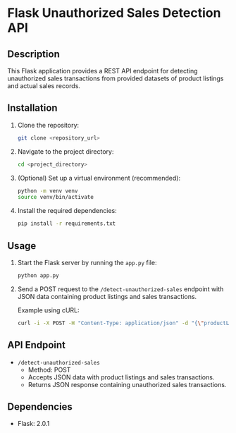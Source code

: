 # Flask Unauthorized Sales Detection API

## Description
This Flask application provides a REST API endpoint for detecting unauthorized sales transactions from provided datasets of product listings and actual sales records.

## Installation
1. Clone the repository:
    ```bash
    git clone <repository_url>
    ```

2. Navigate to the project directory:
    ```bash
    cd <project_directory>
    ```

3. (Optional) Set up a virtual environment (recommended):
    ```bash
    python -m venv venv
    source venv/bin/activate
    ```

4. Install the required dependencies:
    ```bash
    pip install -r requirements.txt
    ```

## Usage
1. Start the Flask server by running the `app.py` file:
    ```bash
    python app.py
    ```

2. Send a POST request to the `/detect-unauthorized-sales` endpoint with JSON data containing product listings and sales transactions.

    Example using cURL:
    ```bash
    curl -i -X POST -H "Content-Type: application/json" -d "{\"productListings\": [{\"productID\": \"123\", \"authorizedSellerID\": \"A1\"}], \"salesTransactions\": [{\"productID\": \"123\", \"sellerID\": \"B2\"}]}" http://127.0.0.1:5000/detect-unauthorized-sales
    ```

## API Endpoint
- `/detect-unauthorized-sales`
  - Method: POST
  - Accepts JSON data with product listings and sales transactions.
  - Returns JSON response containing unauthorized sales transactions.

## Dependencies
- Flask: 2.0.1

